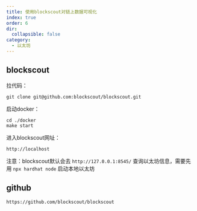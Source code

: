 ```yaml
---
title: 使用blockscout对链上数据可视化
index: true
order: 6
dir:
  collapsible: false
category:
  - 以太坊
---
```


## blockscout

拉代码：
```
git clone git@github.com:blockscout/blockscout.git
```

启动docker：
```
cd ./docker
make start
```

进入blockscout网址：
```
http://localhost
```

注意：blockscout默认会去 `http://127.0.0.1:8545/` 查询以太坊信息，需要先用 `npx hardhat node` 启动本地以太坊

## github 
```
https://github.com/blockscout/blockscout
```

